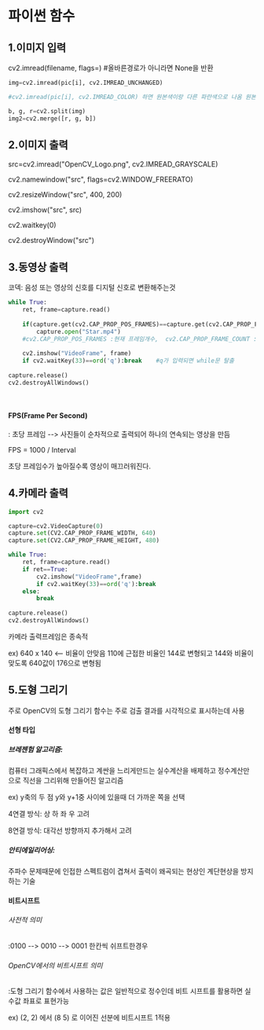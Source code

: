 # 파이썬 함수

## 1.이미지 입력

cv2.imread(filename, flags=)  #올바른경로가 아니라면 None을 반환

```python
img=cv2.imread(pic[i], cv2.IMREAD_UNCHANGED) 

#cv2.imread(pic[i], cv2.IMREAD_COLOR) 하면 원본색이랑 다른 파란색으로 나옴 원본은 BGR 여#기는 RGB

b, g, r=cv2.split(img)
img2=cv2.merge([r, g, b])
```



## 2.이미지 출력

src=cv2.imread("OpenCV_Logo.png", cv2.IMREAD_GRAYSCALE)

cv2.namewindow("src", flags=cv2.WINDOW_FREERATO)

cv2.resizeWindow("src", 400, 200)

cv2.imshow("src", src)

cv2.waitkey(0)

cv2.destroyWindow("src")



## 3.동영상 출력

코덱: 음성 또는 영상의 신호를 디지털 신호로 변환해주는것



```python
while True:
	ret, frame=capture.read()
  					 		
    if(capture.get(cv2.CAP_PROP_POS_FRAMES)==capture.get(cv2.CAP_PROP_FRAME_COUNT)):
		capture.open("Star.mp4")
	#cv2.CAP_PROP_POS_FRAMES :현재 프레임개수,  cv2.CAP_PROP_FRAME_COUNT :총 프레임개수
        
    cv2.imshow("VideoFrame", frame)
    if cv2.waitKey(33)==ord('q'):break    #q가 입력되면 while문 탈출
        
capture.release()
cv2.destroyAllWindows()

```

​	

#### FPS(Frame Per Second)

: 초당 프레임 --> 사진들이 순차적으로 출력되어 하나의 연속되는 영상을 만듬



FPS = 1000 / Interval

초당 프레임수가 높아질수록 영상이 매끄러워진다.







## 4.카메라 출력

```python
import cv2

capture=cv2.VideoCapture(0)
capture.set(CV2.CAP_PROP_FRAME_WIDTH, 640)
capture.set(CV2.CAP_PROP_FRAME_HEIGHT, 480)

while True:
	ret, frame=capture.read()  					
    if ret==True:
        cv2.imshow("VideoFrame",frame)
        if cv2.waitKey(33)==ord('q'):break
    else:
        break
  
capture.release()
cv2.destroyAllWindows()
```



카메라 출력프레임은 종속적 

ex) 640 x 140 <-- 비율이 안맞음 110에 근접한 비율인 144로 변형되고 144와 비율이 맞도록 640값이 176으로 변형됨



## 5.도형 그리기

주로 OpenCV의 도형 그리기 함수는 주로 검출 결과를 시각적으로 표시하는데 사용



#### 선형 타입



##### 브레젠험 알고리즘: 

컴퓨터 그래픽스에서 복잡하고 계싼을 느리게만드는 실수계산을 배제하고 정수계산만으로 직선을 그리위해 만들어진 알고리즘

ex) y축의 두 점 y와 y+1중 사이에 있을때 더 가까운 쪽을 선택

4연결 방식: 상 하 좌 우 고려

8연결 방식: 대각선 방향까지 추가해서 고려



##### 안티에일리어싱:

주파수 문제때문에 인접한 스펙트럼이 겹쳐서 출력이 왜곡되는 현상인 계단현상을 방지하는 기술





#### 비트시프트

###### 사전적 의미

:0100 --> 0010 --> 0001      한칸씩 쉬프트한경우 

###### OpenCV에서의 비트시프트 의미

:도형 그리기 함수에서 사용하는 값은 일반적으로 정수인데 비트 시프트를 활용하면 실수값 좌표로 표현가능



ex)    (2, 2) 에서 (8 5) 로 이어진 선분에 비트시프트 1적용 



 







